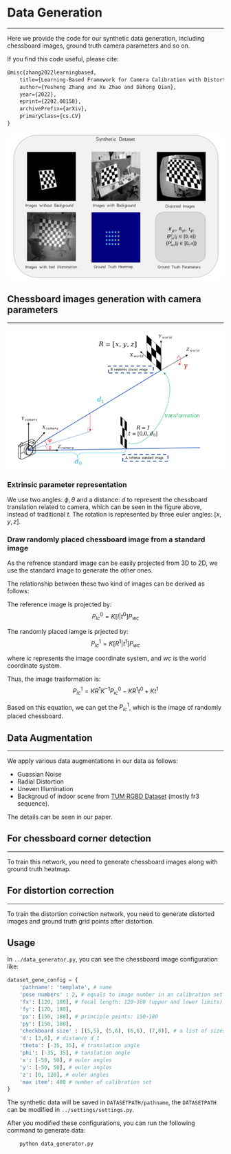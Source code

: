 <!--
 * @Author: EasonZhang
 * @Date: 2022-05-11 15:19:46
 * @LastEditors: EasonZhang
 * @LastEditTime: 2022-05-12 15:43:08
 * @FilePath: /Code_github/dataset/README.md
 * @Description: Data Generation Manual
 * 
 * Copyright (c) 2022 by EasonZhang, All Rights Reserved. 
-->

# Data Generation
---
Here we provide the code for our synthetic data generation, including chessboard images, ground truth camera parameters and so on.

If you find this code useful, please cite:
```Latex
@misc{zhang2022learningbased,
    title={Learning-Based Framework for Camera Calibration with Distortion Correction and High Precision Feature Detection},
    author={Yesheng Zhang and Xu Zhao and Dahong Qian},
    year={2022},
    eprint={2202.00158},
    archivePrefix={arXiv},
    primaryClass={cs.CV}
}
```

![dataImg](../assets/SyntheData.png)

## Chessboard images generation with camera parameters
---
![gene](../assets/DataGene.png)

### Extrinsic parameter representation
We use two angles: $\phi, \theta$ and a distance: $d$ to represent the chessboard translation related to camera, which can be seen in the figure above, instead of traditional $t$.
The rotation is represented by three euler angles: $[x,y,z]$.

### Draw randomly placed chessboard image from a standard image
As the refrence standard image can be easily projected from 3D to 2D, we use the standard image to generate the other ones.

The relationship between these two kind of images can be derived as follows:

The reference image is projected by:
$$    P_{ic}^0
     = 
     K[I | t^0]
     P_{wc}
$$

The randomly placed iamge is prjected by:
$$
    P_{ic}^1
     = 
     K[R^1 | t^1]
     P_{wc}
$$

where $ic$ represents the image coordinate system, and $wc$ is the world coordinate system.

Thus, the image trasformation is:
$$
P_{ic}^1 = KR^1K^{-1}P_{ic}^0 - KR^1t^0 + Kt^1
$$

Based on this equation, we can get the $P_{ic}^1$, which is the image of randomly placed chessboard.

## Data Augmentation
---
We apply various data augmentations in our data as follows:
- Guassian Noise
- Radial Distortion
- Uneven Illumination
- Backgroud of indoor scene from [TUM RGBD Dataset](https://vision.in.tum.de/data/datasets/rgbd-dataset/download) (mostly fr3 sequence).

The details can be seen in our paper.

## For chessboard corner detection
---
To train this network, you need to generate chessboard images along with ground truth heatmap.

## For distortion correction
---
To train the distortion correction network, you need to generate distorted images and ground truth grid points after distortion.

## Usage
In `../data_generator.py`, you can see the chessboard image configuration like:
```python
dataset_gene_config = {
    'pathname': 'template', # name
    'pose numbers' : 2, # equals to image number in an calibration set
    'fx': [120, 180], # focal length: 120~180 (upper and lower limits)
    'fy': [120, 180], 
    'px': [150, 180], # principle points: 150~180
    'py': [150, 180],
    'checkboard size' : [(5,5), (5,6), (6,6), (7,8)], # a list of sizes
    'd': [3,6], # distance d_1
    'theta': [-35, 35], # translation angle
    'phi': [-35, 35], # tanslation angle
    'x': [-50, 50], # euler angles
    'y': [-50, 50], # euler angles
    'z': [0, 120], # euler angles
    'max item': 400 # number of calibration set  
}
```
The synthetic data will be saved in `DATASETPATH/pathname`, the `DATASETPATH` can be modified in `../settings/settings.py`.

After you modified these configurations, you can run the following command to generate data:
```python
    python data_generator.py 
```
